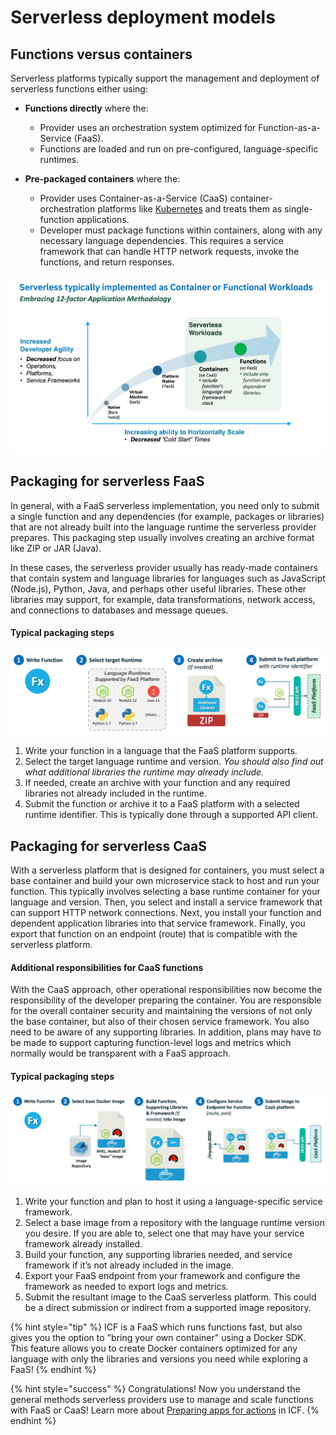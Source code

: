 <!--
#
# Licensed to the Apache Software Foundation (ASF) under one or more
# contributor license agreements.  See the NOTICE file distributed with
# this work for additional information regarding copyright ownership.
# The ASF licenses this file to You under the Apache License, Version 2.0
# (the "License"); you may not use this file except in compliance with
# the License.  You may obtain a copy of the License at
#
#     http://www.apache.org/licenses/LICENSE-2.0
#
# Unless required by applicable law or agreed to in writing, software
# distributed under the License is distributed on an "AS IS" BASIS,
# WITHOUT WARRANTIES OR CONDITIONS OF ANY KIND, either express or implied.
# See the License for the specific language governing permissions and
# limitations under the License.
#
-->

# Serverless deployment models

## Functions versus containers

Serverless platforms typically support the management and deployment of serverless functions either using:

- **Functions directly** where the:
  - Provider uses an orchestration system optimized for Function-as-a-Service (FaaS).
  - Functions are loaded and run on pre-configured, language-specific runtimes.

- **Pre-packaged containers** where the:
  - Provider uses Container-as-a-Service (CaaS) container-orchestration platforms like [Kubernetes](https://kubernetes.io/) and treats them as single-function applications.
  - Developer must package functions within containers, along with any necessary language dependencies. This requires a service framework that can handle HTTP network requests, invoke the functions, and return responses.

![Serverless workloads can be functions or functions packaged in containers](images/101-ex0-serverless-workloads.png)

## Packaging for serverless FaaS

In general, with a FaaS serverless implementation, you need only to submit a single function and any dependencies (for example, packages or libraries) that are not already built into the language runtime the serverless provider prepares. This packaging step usually involves creating an archive format like ZIP or JAR (Java).

In these cases, the serverless provider usually has ready-made containers that contain system and language libraries for languages such as JavaScript (Node.js), Python, Java, and perhaps other useful libraries. These other libraries may support, for example, data transformations, network access, and connections to databases and message queues.

#### Typical packaging steps

![Packaging functions for a FaaS platform](images/101-ex0-package-for-faas.png)

1. Write your function in a language that the FaaS platform supports.
2. Select the target language runtime and version. _You should also find out what additional libraries the runtime may already include._
3. If needed, create an archive with your function and any required libraries not already included in the runtime.
4. Submit the function or archive it to a FaaS platform with a selected runtime identifier. This is typically done through a supported API client.

## Packaging for serverless CaaS

With a serverless platform that is designed for containers, you must select a base container and build your own microservice stack to host and run your function. This typically involves selecting a base runtime container for your language and version. Then, you select and install a service framework that can support HTTP network connections. Next, you install your function and dependent application libraries into that service framework. Finally, you export that function on an endpoint (route) that is compatible with the serverless platform.

#### Additional responsibilities for CaaS functions

With the CaaS approach, other operational responsibilities now become the responsibility of the developer preparing the container. You are responsible for the overall container security and maintaining the versions of not only the base container, but also of their chosen service framework. You also need to be aware of any supporting libraries. In addition, plans may have to be made to support capturing function-level logs and metrics which normally would be transparent with a FaaS approach.

#### Typical packaging steps

![Packaging functions for a CaaS platform](images/101-ex0-package-for-caas.png)

1. Write your function and plan to host it using a language-specific service framework.
2. Select a base image from a repository with the language runtime version you desire. If you are able to, select one that may have your service framework already installed.
3. Build your function, any supporting libraries needed, and service framework if it’s not already included in the image.
4. Export your FaaS endpoint from your framework and configure the framework as needed to export logs and metrics.
5. Submit the resultant image to the CaaS serverless platform. This could be a direct submission or indirect from a supported image repository.

{% hint style="tip" %}
ICF is a FaaS which runs functions fast, but also gives you the option to "bring your own container" using a Docker SDK. This feature allows you to create Docker containers optimized for any language with only the libraries and versions you need while exploring a FaaS!
{% endhint %}

{% hint style="success" %}
Congratulations! Now you understand the general methods serverless providers use to manage and scale functions with FaaS or CaaS! Learn more about [Preparing apps for actions](https://cloud.ibm.com/docs/openwhisk?topic=cloud-functions-prep) in ICF.
{% endhint %}
